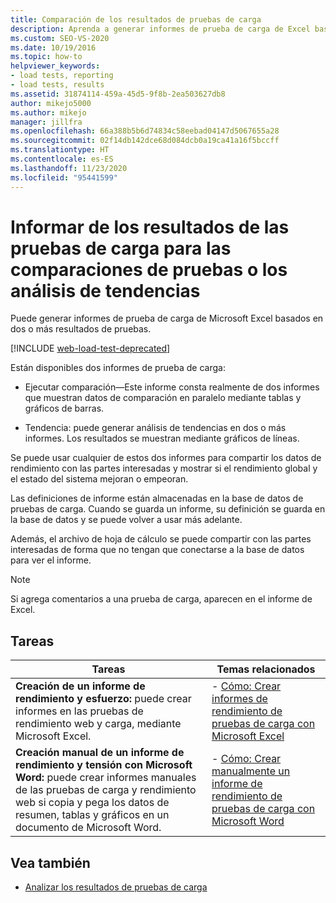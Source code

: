 ```yaml
---
title: Comparación de los resultados de pruebas de carga
description: Aprenda a generar informes de prueba de carga de Excel basados en dos o más resultados de pruebas, incluidos informes de comparación de ejecuciones y de tendencias.
ms.custom: SEO-VS-2020
ms.date: 10/19/2016
ms.topic: how-to
helpviewer_keywords:
- load tests, reporting
- load tests, results
ms.assetid: 31874114-459a-45d5-9f8b-2ea503627db8
author: mikejo5000
ms.author: mikejo
manager: jillfra
ms.openlocfilehash: 66a388b5b6d74834c58eebad04147d5067655a28
ms.sourcegitcommit: 02f14db142dce68d084dcb0a19ca41a16f5bccff
ms.translationtype: HT
ms.contentlocale: es-ES
ms.lasthandoff: 11/23/2020
ms.locfileid: "95441599"
---
```

# <a name="report-load-tests-results-for-test-comparisons-or-trend-analysis"></a>Informar de los resultados de las pruebas de carga para las comparaciones de pruebas o los análisis de tendencias

Puede generar informes de prueba de carga de Microsoft Excel basados en dos o más resultados de pruebas.

[!INCLUDE [web-load-test-deprecated](includes/web-load-test-deprecated.md)]

Están disponibles dos informes de prueba de carga:

- Ejecutar comparación&mdash;Este informe consta realmente de dos informes que muestran datos de comparación en paralelo mediante tablas y gráficos de barras.

- Tendencia: puede generar análisis de tendencias en dos o más informes. Los resultados se muestran mediante gráficos de líneas.

Se puede usar cualquier de estos dos informes para compartir los datos de rendimiento con las partes interesadas y mostrar si el rendimiento global y el estado del sistema mejoran o empeoran.

Las definiciones de informe están almacenadas en la base de datos de pruebas de carga. Cuando se guarda un informe, su definición se guarda en la base de datos y se puede volver a usar más adelante.

Además, el archivo de hoja de cálculo se puede compartir con las partes interesadas de forma que no tengan que conectarse a la base de datos para ver el informe.

> [!NOTE]
> Si agrega comentarios a una prueba de carga, aparecen en el informe de Excel.

## <a name="tasks"></a>Tareas

|Tareas|Temas relacionados|
|-|-|
|**Creación de un informe de rendimiento y esfuerzo:** puede crear informes en las pruebas de rendimiento web y carga, mediante Microsoft Excel.|- [Cómo: Crear informes de rendimiento de pruebas de carga con Microsoft Excel](../test/how-to-create-load-test-performance-reports-using-microsoft-excel.md)|
|**Creación manual de un informe de rendimiento y tensión con Microsoft Word:** puede crear informes manuales de las pruebas de carga y rendimiento web si copia y pega los datos de resumen, tablas y gráficos en un documento de Microsoft Word.|- [Cómo: Crear manualmente un informe de rendimiento de pruebas de carga con Microsoft Word](../test/how-to-manually-create-a-load-test-performance-report-using-microsoft-word.md)|

## <a name="see-also"></a>Vea también

- [Analizar los resultados de pruebas de carga](../test/analyze-load-test-results-using-the-load-test-analyzer.md)
